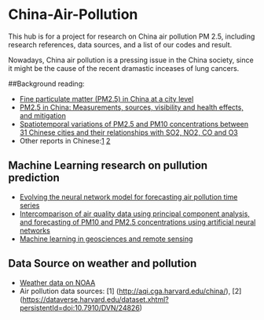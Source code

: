 # China-Air-Pollution
This hub is for a project for research on China air pollution PM 2.5, including research references, data sources, and a list of our codes and result. 

Nowadays, China air pollution is a pressing issue in the China society, since it might be the cause of the recent dramastic inceases of lung cancers.

##Background reading:
- [Fine particulate matter (PM2.5) in China at a city level](http://www.nature.com/articles/srep14884)
- [PM2.5 in China: Measurements, sources, visibility and health effects, and mitigation](http://www.sciencedirect.com/science/article/pii/S1674200113002228)
- [Spatiotemporal variations of PM2.5 and PM10 concentrations between 31 Chinese cities and their relationships with SO2, NO2, CO and O3](https://www.researchgate.net/profile/Bin_Zhao/publication/275257816_Spatiotemporal_variations_of_PM25_and_PM10_concentrations_between_31_Chinese_cities_and_their_relationships_with_SO2_NO2_CO_and_O3/links/554086f30cf2736761c27c70.pdf)
- Other reports in Chinese:[1](http://www.sescn.org.cn/zyxx/2015dxsjmgs/sdj/C04.pdf) [2](https://www.google.com/url?sa=t&rct=j&q=&esrc=s&source=web&cd=1&cad=rja&uact=8&ved=0ahUKEwjQjMCw7a3MAhVC3mMKHTAGBiMQFggcMAA&url=http%3A%2F%2Fmanu36.magtech.com.cn%2FJweb_zghjkx%2FCN%2Farticle%2FdownloadArticleFile.do%3FattachType%3DPDF%26id%3D14294&usg=AFQjCNHpNgg7ZM9_cyHokQATSYgWKXhvSw&sig2=geHoF0Fy4G_h9hKag5GrZQ&bvm=bv.120853415,d.cGc)

## Machine Learning research on pullution prediction
- [Evolving the neural network model for forecasting air pollution time series](http://www.sciencedirect.com/science/article/pii/S0952197604000119)
- [Intercomparison of air quality data using principal component analysis, and forecasting of PM10 and PM2.5 concentrations using artificial neural networks](http://www.sciencedirect.com/science/article/pii/S0048969711000052)
- [Machine learning in geosciences and remote sensing](http://www.sciencedirect.com/science/article/pii/S1674987115000821)

## Data Source on weather and pollution
- [Weather data on NOAA](http://www7.ncdc.noaa.gov/CDO/cdoselect.cmd?datasetabbv=GSOD&countryabbv=&georegionabbv=)
- Air pollution data sources: [1] (http://aqi.cga.harvard.edu/china/), [2] (https://dataverse.harvard.edu/dataset.xhtml?persistentId=doi:10.7910/DVN/24826)
